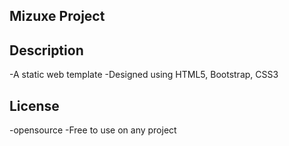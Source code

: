## Mizuxe Project

## Description
-A static web template
-Designed using HTML5, Bootstrap, CSS3

## License
-opensource
-Free to use on any project